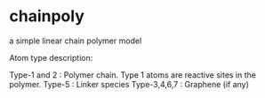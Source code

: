 # chainpoly
a simple linear chain polymer model 

Atom type description: 

Type-1 and 2 : Polymer chain. Type 1 atoms are reactive sites in the polymer.
Type-5 : Linker species
Type-3,4,6,7 : Graphene (if any)


